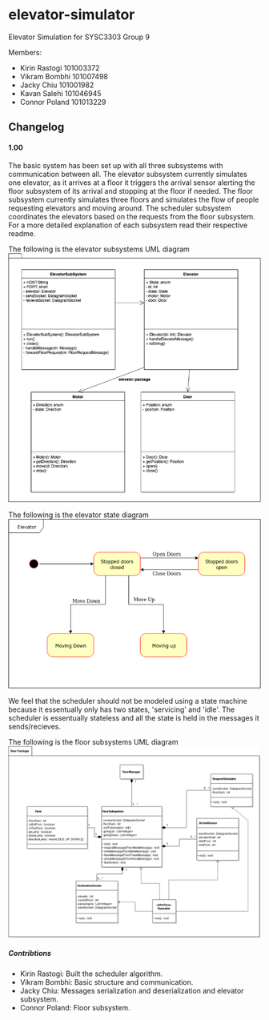 # elevator-simulator
Elevator Simulation for SYSC3303 Group 9

Members:
- Kirin Rastogi 101003372
- Vikram Bombhi 101007498
- Jacky Chiu 101001982
- Kavan Salehi 101046945
- Connor Poland 101013229


## Changelog

#### 1.00
The basic system has been set up with all three subsystems with communication between all. The elevator subsystem currently simulates one elevator, as it arrives at a floor it triggers the arrival sensor alerting the floor subsystem of its arrival and stopping at the floor if needed. The floor subsystem currently simulates three floors and simulates the flow of people requesting elevators and moving around. The scheduler subsystem coordinates the elevators based on the requests from the floor subsystem. For a more detailed explanation of each subsystem read their respective readme.

The following is the elevator subsystems UML diagram
![elevator subsystem uml](diagrams/elevator_uml.png?raw=true)

The following is the elevator state diagram
![elevator subsystem uml](diagrams/elevator_state.png?raw=true)

We feel that the scheduler should not be modeled using a state machine because it essentually only has two states, 'servicing' and 'idle'. The scheduler is essentually stateless and all the state is held in the messages it sends/recieves.

The following is the floor subsystems UML diagram
![floor subsystem uml](diagrams/floorUML.png?raw=true)

##### Contribtions
- Kirin Rastogi: Built the scheduler algorithm.
- Vikram Bombhi: Basic structure and communication.
- Jacky Chiu: Messages serialization and deserialization and elevator subsystem.
- Connor Poland: Floor subsystem.
